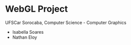 # WebGL Project
UFSCar Sorocaba, Computer Science - Computer Graphics

- Isabella Soares
- Nathan Eloy
